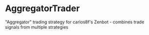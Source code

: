# AggregatorTrader
"Aggregator" trading strategy for carlos8f's Zenbot - combines trade signals from multiple strategies
